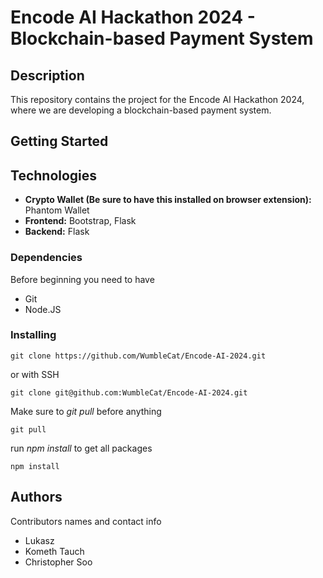 # Encode AI Hackathon 2024 - Blockchain-based Payment System

## Description
This repository contains the project for the Encode AI Hackathon 2024, where we are developing a blockchain-based payment system.

## Getting Started
## Technologies
* **Crypto Wallet (Be sure to have this installed on browser extension):** Phantom Wallet
* **Frontend:** Bootstrap, Flask
* **Backend:** Flask
### Dependencies
Before beginning you need to have
* Git
* Node.JS
### Installing

```
git clone https://github.com/WumbleCat/Encode-AI-2024.git
```
or with SSH
```
git clone git@github.com:WumbleCat/Encode-AI-2024.git
```
Make sure to *git pull* before anything
```
git pull
```
run *npm install* to get all packages
```
npm install
```

## Authors

Contributors names and contact info

* Lukasz 
* Kometh Tauch
* Christopher Soo
